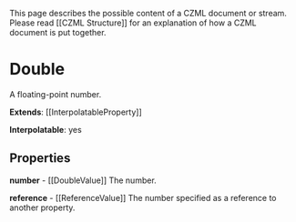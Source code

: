 This page describes the possible content of a CZML document or stream.  Please read [[CZML Structure]] for an explanation of how a CZML document is put together.

# Double

A floating-point number.

**Extends**: [[InterpolatableProperty]]

**Interpolatable**: yes

## Properties

**number** - [[DoubleValue]]
The number.


**reference** - [[ReferenceValue]]
The number specified as a reference to another property.


